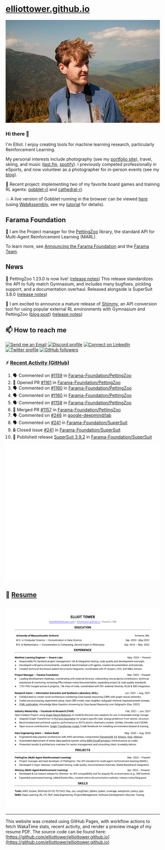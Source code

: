 # [elliottower.github.io](https://github.com/elliottower/elliottower.github.io)

[![A wild Elliot on Mt Washington](https://raw.githubusercontent.com/elliottower/elliottower.github.io/main/src/jpg/DSCF7539-600px.jpg?raw=true)](https://raw.githubusercontent.com/elliottower/elliottower.github.io/main/src/jpg/DSCF7539.jpg?raw=true)

### Hi there 👋

I'm Elliot. I enjoy creating tools for machine learning research, particularly Reinforcement Learning.

My personal interests include photography (see my [portfolio site](https://www.elliottower.com/)), travel, skiing, and music ([last.fm](https://www.last.fm/user/ajsdlfkwer), [spotify](https://open.spotify.com/user/12132818380)). I previously competed professionally in eSports, and now volunteer as a photographer for in-person events (see my [blog](https://www.elliottower.com/stories/?category=events)).

🤖 Recent project: implementing two of my favorite board games and training RL agents: [gobblet-rl](https://github.com/elliottower/gobblet-rl) and [cathedral-rl](https://github.com/elliottower/cathedral-rl). 

💥 A live version of Gobblet running in the browser can be viewed [here](https://elliottower.github.io/gobblet-rl/) (using [WebAssembly](https://webassembly.org/), see my [tutorial](https://github.com/elliottower/gobblet-rl/blob/main/tutorials/WebAssembly/web_assembly.md) for details).

## Farama Foundation

🚀 I am the Project manager for the [PettingZoo](https://github.com/Farama-Foundation/PettingZoo) library, the standard API for Multi-Agent Reinforcement Learning (MARL). 

To learn more, see [Announcing the Farama Foundation](https://farama.org/Announcing-The-Farama-Foundation) and the [Farama Team](https://farama.org/team).

## News

🎉 PettingZoo 1.23.0 is now live! ([release notes](https://github.com/Farama-Foundation/PettingZoo/releases/tag/1.23.0)) This release standardizes the API to fully match Gymnasium, and includes many bugfixes, pickling support, and a documentation overhaul. Released alongside is SuperSuit 3.8.0 ([release notes](https://github.com/Farama-Foundation/SuperSuit/releases/tag/3.8.0)) 

<!-- ![GitHub Release Date](https://img.shields.io/github/release-date/Farama-Foundation/PettingZoo) -->

🎉 I am excited to announce a mature release of [Shimmy](https://github.com/Farama-Foundation/Shimmy), an API conversion tool for using popular external RL environments with Gymnasium and PettingZoo ([blog post](https://farama.org/Announcing-Shimmy)) ([release notes](https://github.com/Farama-Foundation/Shimmy/releases/tag/v1.0.0)) 

## 📫 How to reach me

 [![Send me an Email](https://img.shields.io/badge/email-elliot%40elliottower.com-blue)](mailto:elliot@elliottower.com)
 [![Discord profile](https://img.shields.io/badge/Discord-7289DA?style=flat&logo=discord&logoColor=white)](https://discord.com/users/83091537923145728)
 [![Connect on LinkedIn](https://img.shields.io/badge/--linkedin?label=LinkedIn&logo=LinkedIn&style=social)](https://www.linkedin.com/in/elliot-tower)
 [![Twitter profile](https://img.shields.io/twitter/follow/elliottower?style=social)](https://twitter.com/ElliotTower/)
 [![GitHub followers](https://img.shields.io/github/followers/elliottower?style=social)](https://github.com/elliottower/)

### ⚡ [Recent Activity (GitHub)](https://github.com/elliottower)

<!--START_SECTION:activity-->
1. 🗣 Commented on [#1159](https://github.com/Farama-Foundation/PettingZoo/pull/1159#issuecomment-1902643230) in [Farama-Foundation/PettingZoo](https://github.com/Farama-Foundation/PettingZoo)
2. 💪 Opened PR [#1161](https://github.com/Farama-Foundation/PettingZoo/pull/1161) in [Farama-Foundation/PettingZoo](https://github.com/Farama-Foundation/PettingZoo)
3. 🗣 Commented on [#1160](https://github.com/Farama-Foundation/PettingZoo/issues/1160#issuecomment-1902640963) in [Farama-Foundation/PettingZoo](https://github.com/Farama-Foundation/PettingZoo)
4. 🗣 Commented on [#1160](https://github.com/Farama-Foundation/PettingZoo/issues/1160#issuecomment-1902640267) in [Farama-Foundation/PettingZoo](https://github.com/Farama-Foundation/PettingZoo)
5. 🗣 Commented on [#1158](https://github.com/Farama-Foundation/PettingZoo/issues/1158#issuecomment-1902639429) in [Farama-Foundation/PettingZoo](https://github.com/Farama-Foundation/PettingZoo)
6. 🎉 Merged PR [#1157](https://github.com/Farama-Foundation/PettingZoo/pull/1157) in [Farama-Foundation/PettingZoo](https://github.com/Farama-Foundation/PettingZoo)
7. 🗣 Commented on [#246](https://github.com/google-deepmind/lab/issues/246#issuecomment-1902634474) in [google-deepmind/lab](https://github.com/google-deepmind/lab)
8. 🗣 Commented on [#241](https://github.com/Farama-Foundation/SuperSuit/issues/241#issuecomment-1899065266) in [Farama-Foundation/SuperSuit](https://github.com/Farama-Foundation/SuperSuit)
9. 🔒 Closed issue [#241](https://github.com/Farama-Foundation/SuperSuit/issues/241) in [Farama-Foundation/SuperSuit](https://github.com/Farama-Foundation/SuperSuit)
10. 🚀 Published release [SuperSuit 3.9.2](https://github.com/Farama-Foundation/SuperSuit/releases/tag/3.9.2) in [Farama-Foundation/SuperSuit](https://github.com/Farama-Foundation/SuperSuit)
<!--END_SECTION:activity-->


<picture>
  <a href="https://metrics.lecoq.io/insights?user=elliottower">
   <img src="/github-metrics.svg" alt="Metrics">
  </a>
</picture>

## 📄 [Resume](https://elliottower.github.io/src/pdf/resume.pdf)

<!-- PDF-TO-MARKDOWN:START -->
![Page 1](src/png/page1.png "Page 1")
---
<!-- PDF-TO-MARKDOWN:END -->

----

This website was created using GitHub Pages, with workflow actions to fetch WakaTime stats, recent activity, and render a preview image of my resume PDF. The source code can be found here: [https://github.com/elliottower/elliottower.github.io](https://github.com/elliottower/elliottower.github.io)
